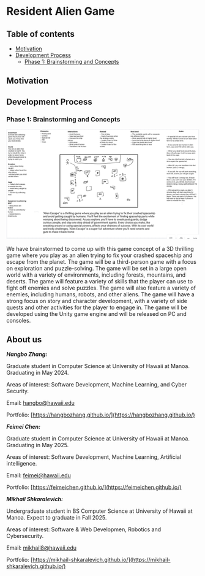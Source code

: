 # Resident Alien Game

## Table of contents

* [Motivation](#motivation)
* [Development Process](#development-process)
  * [Phase 1: Brainstorming and Concepts](#phase-1-brainstorming-and-concepts)


## Motivation

## Development Process

### Phase 1: Brainstorming and Concepts

<img src="doc/p2-board.png">

We have brainstormed to come up with this game concept of a 3D thrilling game where you play as an alien trying to 
fix your crashed spaceship and escape from the planet. The game will be a third-person game with a focus on exploration 
and puzzle-solving. The game will be set in a large open world with a variety of environments, 
including forests, mountains, and deserts. The game will feature a variety of skills that the player can use to 
fight off enemies and solve puzzles. The game will also feature a variety of enemies, including humans, robots, 
and other aliens. The game will have a strong focus on story and character development, with a variety of side quests 
and other activities for the player to engage in. The game will be developed using the Unity game engine and 
will be released on PC and consoles.

## About us

***Hangbo Zhang:*** 

Graduate student in Computer Science at University of Hawaii at Manoa. Graduating in May 2024.

Areas of interest: Software Development, Machine Learning, and Cyber Security.

Email: [hangbo@hawaii.edu](mailto:hangbo@hawaii.edu)

Portfolio: [https://hangbozhang.github.io/](https://hangbozhang.github.io/)

***Feimei Chen:*** 

Graduate student in Computer Science at University of Hawaii at Manoa. Graduating in May 2025.

Areas of interest: Software Development, Machine Learning, Artificial intelligence.

Email: [feimei@hawaii.edu](mailto:feimei@hawaii.edu)

Portfolio: [https://feimeichen.github.io/](https://feimeichen.github.io/)

***Mikhail Shkaralevich:*** 

Undergraduate student in BS Computer Science at University of Hawaii at Manoa. Expect to graduate in Fall 2025.

Areas of interest: Software & Web Developmen, Robotics and Cybersecurity.

Email: [mikhail8@hawaii.edu](mailto:mikhail8@hawaii.edu)

Portfolio: [https://mikhail-shkaralevich.github.io/](https://mikhail-shkaralevich.github.io/)

